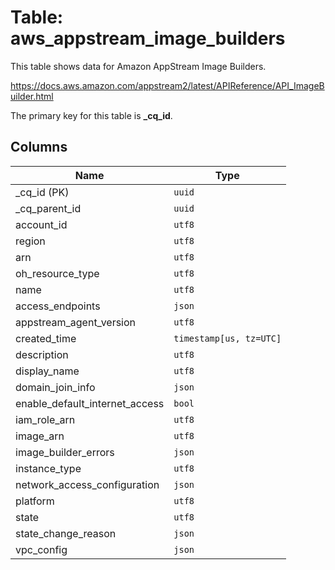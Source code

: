 # Table: aws_appstream_image_builders

This table shows data for Amazon AppStream Image Builders.

https://docs.aws.amazon.com/appstream2/latest/APIReference/API_ImageBuilder.html

The primary key for this table is **_cq_id**.

## Columns

| Name          | Type          |
| ------------- | ------------- |
|_cq_id (PK)|`uuid`|
|_cq_parent_id|`uuid`|
|account_id|`utf8`|
|region|`utf8`|
|arn|`utf8`|
|oh_resource_type|`utf8`|
|name|`utf8`|
|access_endpoints|`json`|
|appstream_agent_version|`utf8`|
|created_time|`timestamp[us, tz=UTC]`|
|description|`utf8`|
|display_name|`utf8`|
|domain_join_info|`json`|
|enable_default_internet_access|`bool`|
|iam_role_arn|`utf8`|
|image_arn|`utf8`|
|image_builder_errors|`json`|
|instance_type|`utf8`|
|network_access_configuration|`json`|
|platform|`utf8`|
|state|`utf8`|
|state_change_reason|`json`|
|vpc_config|`json`|